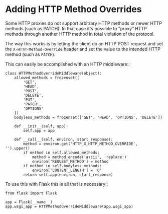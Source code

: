 # Adding HTTP Method Overrides

Some HTTP proxies do not support arbitrary HTTP methods or newer HTTP
methods (such as PATCH). In that case it's possible to “proxy” HTTP
methods through another HTTP method in total violation of the protocol.

The way this works is by letting the client do an HTTP POST request and
set the `X-HTTP-Method-Override` header and set the value to the
intended HTTP method (such as `PATCH`).

This can easily be accomplished with an HTTP middleware::

    class HTTPMethodOverrideMiddleware(object):
        allowed_methods = frozenset([
            'GET',
            'HEAD',
            'POST',
            'DELETE',
            'PUT',
            'PATCH',
            'OPTIONS'
        ])
        bodyless_methods = frozenset(['GET', 'HEAD', 'OPTIONS', 'DELETE'])

        def __init__(self, app):
            self.app = app

        def __call__(self, environ, start_response):
            method = environ.get('HTTP_X_HTTP_METHOD_OVERRIDE', '').upper()
            if method in self.allowed_methods:
                method = method.encode('ascii', 'replace')
                environ['REQUEST_METHOD'] = method
            if method in self.bodyless_methods:
                environ['CONTENT_LENGTH'] = '0'
            return self.app(environ, start_response)

To use this with Flask this is all that is necessary::

    from flask import Flask

    app = Flask(__name__)
    app.wsgi_app = HTTPMethodOverrideMiddleware(app.wsgi_app)
